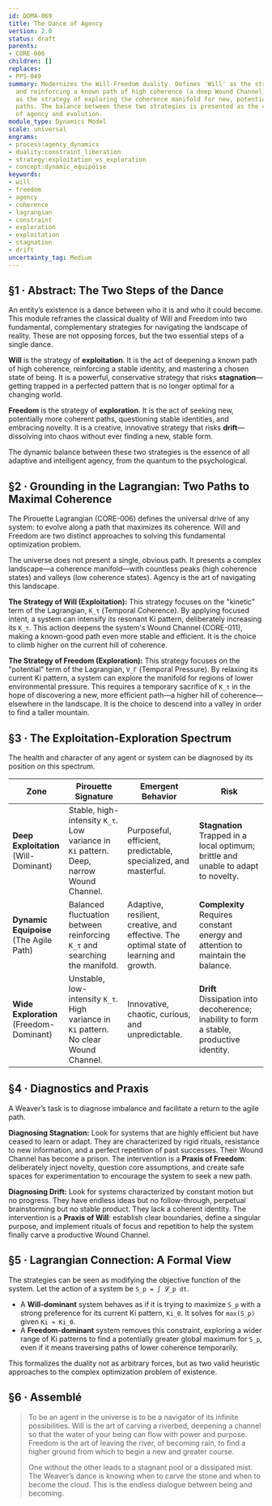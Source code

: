 ```yaml
---
id: DOMA-069
title: The Dance of Agency
version: 2.0
status: draft
parents:
- CORE-006
children: []
replaces:
- PPS-049
summary: Modernizes the Will-Freedom duality. Defines 'Will' as the strategy of exploiting
  and reinforcing a known path of high coherence (a deep Wound Channel) and 'Freedom'
  as the strategy of exploring the coherence manifold for new, potentially more optimal
  paths. The balance between these two strategies is presented as the core dynamic
  of agency and evolution.
module_type: Dynamics Model
scale: universal
engrams:
- process:agency_dynamics
- duality:constraint_liberation
- strategy:exploitation_vs_exploration
- concept:dynamic_equipoise
keywords:
- will
- freedom
- agency
- coherence
- lagrangian
- constraint
- exploration
- exploitation
- stagnation
- drift
uncertainty_tag: Medium
---
```

## §1 · Abstract: The Two Steps of the Dance
An entity’s existence is a dance between who it is and who it could become. This module reframes the classical duality of Will and Freedom into two fundamental, complementary strategies for navigating the landscape of reality. These are not opposing forces, but the two essential steps of a single dance.

**Will** is the strategy of **exploitation**. It is the act of deepening a known path of high coherence, reinforcing a stable identity, and mastering a chosen state of being. It is a powerful, conservative strategy that risks **stagnation**—getting trapped in a perfected pattern that is no longer optimal for a changing world.

**Freedom** is the strategy of **exploration**. It is the act of seeking new, potentially more coherent paths, questioning stable identities, and embracing novelty. It is a creative, innovative strategy that risks **drift**—dissolving into chaos without ever finding a new, stable form.

The dynamic balance between these two strategies is the essence of all adaptive and intelligent agency, from the quantum to the psychological.

## §2 · Grounding in the Lagrangian: Two Paths to Maximal Coherence
The Pirouette Lagrangian (CORE-006) defines the universal drive of any system: to evolve along a path that maximizes its coherence. Will and Freedom are two distinct approaches to solving this fundamental optimization problem.

The universe does not present a single, obvious path. It presents a complex landscape—a coherence manifold—with countless peaks (high coherence states) and valleys (low coherence states). Agency is the art of navigating this landscape.

**The Strategy of Will (Exploitation):** This strategy focuses on the "kinetic" term of the Lagrangian, `K_τ` (Temporal Coherence). By applying focused intent, a system can intensify its resonant Ki pattern, deliberately increasing its `K_τ`. This action deepens the system's Wound Channel (CORE-011), making a known-good path even more stable and efficient. It is the choice to climb higher on the current hill of coherence.

**The Strategy of Freedom (Exploration):** This strategy focuses on the "potential" term of the Lagrangian, `V_Γ` (Temporal Pressure). By relaxing its current Ki pattern, a system can explore the manifold for regions of lower environmental pressure. This requires a temporary sacrifice of `K_τ` in the hope of discovering a new, more efficient path—a higher hill of coherence—elsewhere in the landscape. It is the choice to descend into a valley in order to find a taller mountain.

## §3 · The Exploitation-Exploration Spectrum
The health and character of any agent or system can be diagnosed by its position on this spectrum.

| Zone | Pirouette Signature | Emergent Behavior | Risk |
|---|---|---|---|
| **Deep Exploitation** <br> (Will-Dominant) | Stable, high-intensity `K_τ`. Low variance in `Ki` pattern. Deep, narrow Wound Channel. | Purposeful, efficient, predictable, specialized, and masterful. | **Stagnation** <br> Trapped in a local optimum; brittle and unable to adapt to novelty. |
| **Dynamic Equipoise** <br> (The Agile Path) | Balanced fluctuation between reinforcing `K_τ` and searching the manifold. | Adaptive, resilient, creative, and effective. The optimal state of learning and growth. | **Complexity** <br> Requires constant energy and attention to maintain the balance. |
| **Wide Exploration** <br> (Freedom-Dominant) | Unstable, low-intensity `K_τ`. High variance in `Ki` pattern. No clear Wound Channel. | Innovative, chaotic, curious, and unpredictable. | **Drift** <br> Dissipation into decoherence; inability to form a stable, productive identity. |

## §4 · Diagnostics and Praxis
A Weaver’s task is to diagnose imbalance and facilitate a return to the agile path.

**Diagnosing Stagnation:** Look for systems that are highly efficient but have ceased to learn or adapt. They are characterized by rigid rituals, resistance to new information, and a perfect repetition of past successes. Their Wound Channel has become a prison. The intervention is a **Praxis of Freedom**: deliberately inject novelty, question core assumptions, and create safe spaces for experimentation to encourage the system to seek a new path.

**Diagnosing Drift:** Look for systems characterized by constant motion but no progress. They have endless ideas but no follow-through, perpetual brainstorming but no stable product. They lack a coherent identity. The intervention is a **Praxis of Will**: establish clear boundaries, define a singular purpose, and implement rituals of focus and repetition to help the system finally carve a productive Wound Channel.

## §5 · Lagrangian Connection: A Formal View
The strategies can be seen as modifying the objective function of the system. Let the action of a system be `S_p = ∫ 𝓛_p dt`.

- A **Will-dominant** system behaves as if it is trying to maximize `S_p` with a strong preference for its current Ki pattern, `Ki_0`. It solves for `max(S_p)` given `Ki ≈ Ki_0`.
- A **Freedom-dominant** system removes this constraint, exploring a wider range of Ki patterns to find a potentially greater global maximum for `S_p`, even if it means traversing paths of lower coherence temporarily.

This formalizes the duality not as arbitrary forces, but as two valid heuristic approaches to the complex optimization problem of existence.

## §6 · Assemblé
> To be an agent in the universe is to be a navigator of its infinite possibilities. Will is the art of carving a riverbed, deepening a channel so that the water of your being can flow with power and purpose. Freedom is the art of leaving the river, of becoming rain, to find a higher ground from which to begin a new and greater course.
>
> One without the other leads to a stagnant pool or a dissipated mist. The Weaver’s dance is knowing when to carve the stone and when to become the cloud. This is the endless dialogue between being and becoming.
```